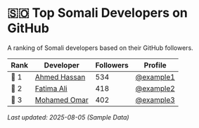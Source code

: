# 🇸🇴 Top Somali Developers on GitHub

A ranking of Somali developers based on their GitHub followers.

| Rank | Developer                                   | Followers | Profile                                  |
| ---- | ------------------------------------------- | --------- | ---------------------------------------- |
| 🥇 1 | [Ahmed Hassan](https://github.com/example1) | 534       | [@example1](https://github.com/example1) |
| 🥈 2 | [Fatima Ali](https://github.com/example2)   | 418       | [@example2](https://github.com/example2) |
| 🥉 3 | [Mohamed Omar](https://github.com/example3) | 402       | [@example3](https://github.com/example3) |

_Last updated: 2025-08-05 (Sample Data)_
